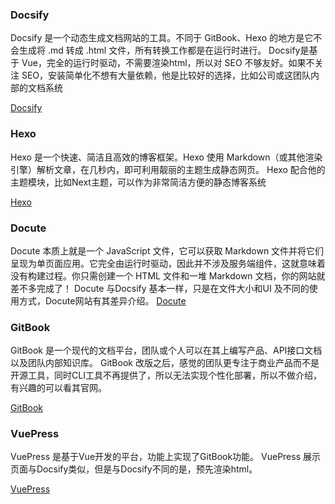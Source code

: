 ### Docsify
Docsify 是一个动态生成文档网站的工具。不同于 GitBook、Hexo 的地方是它不会生成将 .md 转成 .html 文件，所有转换工作都是在运行时进行。
Docsify是基于 Vue，完全的运行时驱动，不需要渲染html，所以对 SEO 不够友好。如果不关注 SEO，安装简单化不想有大量依赖，他是比较好的选择，比如公司或这团队内部的文档系统

[Docsify](https://jingping-ye.github.io/docsify-docs-zh/#/)

### Hexo
Hexo 是一个快速、简洁且高效的博客框架。Hexo 使用 Markdown（或其他渲染引擎）解析文章，在几秒内，即可利用靓丽的主题生成静态网页。
Hexo 配合他的主题模块，比如Next主题，可以作为非常简洁方便的静态博客系统

[Hexo](https://hexo.io/zh-cn/docs/)


### Docute
Docute 本质上就是一个 JavaScript 文件，它可以获取 Markdown 文件并将它们呈现为单页面应用。它完全由运行时驱动，因此并不涉及服务端组件，这就意味着没有构建过程。你只需创建一个 HTML 文件和一堆 Markdown 文档，你的网站就差不多完成了！
Docute 与Docsify 基本一样，只是在文件大小和UI 及不同的使用方式，Docute网站有其差异介绍。
[Docute](https://docute.org/zh/)

### GitBook
GitBook 是一个现代的文档平台，团队或个人可以在其上编写产品、API接口文档以及团队内部知识库。
GitBook 改版之后，感觉的团队更专注于商业产品而不是开源工具，同时CLI工具不再提供了，所以无法实现个性化部署，所以不做介绍，有兴趣的可以看其官网。

[GitBook](https://docs.gitbook.com/)

### VuePress
VuePress 是基于Vue开发的平台，功能上实现了GitBook功能。
VuePress 展示页面与Docsify类似，但是与Docsify不同的是，预先渲染html。

[VuePress](https://vuepress.vuejs.org/zh/)